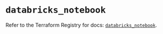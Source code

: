 # `databricks_notebook`

Refer to the Terraform Registry for docs: [`databricks_notebook`](https://registry.terraform.io/providers/databricks/databricks/1.39.0/docs/resources/notebook).

